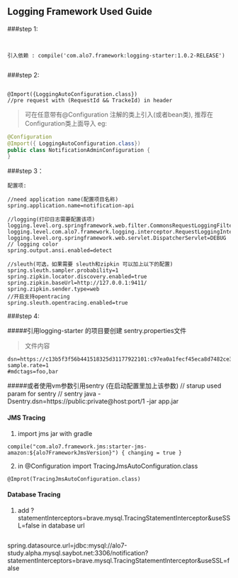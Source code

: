 ## Logging Framework Used Guide

###step 1: 
````


引入依赖 : compile('com.alo7.framework:logging-starter:1.0.2-RELEASE')


````

###step 2:  
````

@Import({LoggingAutoConfiguration.class})
//pre request with (RequestId && TrackeId) in header

````
> 可在任意带有@Configuration 注解的类上引入(或者bean类), 推荐在Configuration类上面导入
eg: 
```java
@Configuration
@Import({ LoggingAutoConfiguration.class})
public class NotificationAdminConfiguration {
}
```

###step 3：
```` 
配置项:

//need application name(配置项目名称)
spring.application.name=notification-api

//logging(打印日志需要配置该项)
logging.level.org.springframework.web.filter.CommonsRequestLoggingFilter=debug
logging.level.com.alo7.framework.logging.interceptor.RequestLoggingInterceptor=debug
logging.level.org.springframework.web.servlet.DispatcherServlet=DEBUG
// logging color
spring.output.ansi.enabled=detect

//sleuth(可选，如果需要 sleuth和zipkin 可以加上以下的配置)
spring.sleuth.sampler.probability=1
spring.zipkin.locator.discovery.enabled=true
spring.zipkin.baseUrl=http://127.0.0.1:9411/
spring.zipkin.sender.type=web
//开启支持opentracing
spring.sleuth.opentracing.enabled=true

````

###step 4: 

#####引用logging-starter 的项目要创建 sentry.properties文件
>文件内容
````$xslt
dsn=https://c13b5f3f56b441518325d31177922101:c97ea0a1fecf45eca8d7482ce3a86ac8@sentry.dev.saybot.net/6
sample.rate=1
#mdctags=foo,bar
````

#####或者使用vm参数引用sentry  (在启动配置里加上该参数)
// starup used param for sentry
// sentry
java -Dsentry.dsn=https://public:private@host:port/1 -jar app.jar


#### JMS Tracing

1. import jms  jar with gradle

````
compile("com.alo7.framework.jms:starter-jms-amazon:${alo7FrameworkJmsVersion}") { changing = true }
````
2.  in @Configuration import TracingJmsAutoConfiguration.class

````
@Improt(TracingJmsAutoConfiguration.class)
````

#### Database Tracing

1.  add  ?statementInterceptors=brave.mysql.TracingStatementInterceptor&useSSL=false  in database url

````
````
spring.datasource.url=jdbc:mysql://alo7-study.alpha.mysql.saybot.net:3306/notification?statementInterceptors=brave.mysql.TracingStatementInterceptor&useSSL=false
````




